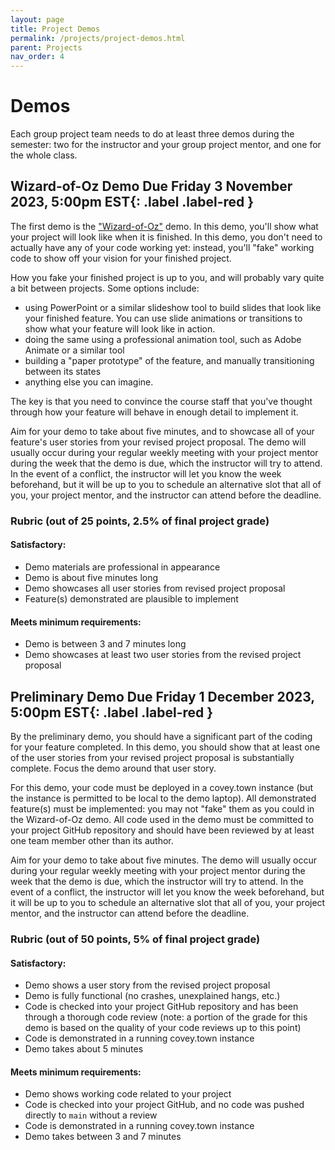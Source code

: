 ```yaml
---
layout: page
title: Project Demos
permalink: /projects/project-demos.html
parent: Projects
nav_order: 4
---
```


# Demos

Each group project team needs to do at least three demos during the semester: two
for the instructor and your group project mentor, and one for the whole class.

## Wizard-of-Oz Demo **Due Friday 3 November 2023, 5:00pm EST**{: .label .label-red }

The first demo is the ["Wizard-of-Oz"](https://en.wikipedia.org/wiki/Wizard_of_Oz_experiment) demo.
In this demo, you'll show what your project will look like when it is finished. In this demo, you don't
need to actually have any of your code working yet: instead, you'll "fake" working code to show off
your vision for your finished project.

How you fake your finished project is up to you, and will probably vary quite a bit between projects.
Some options include:
* using PowerPoint or a similar slideshow tool to build slides that look like your finished feature.
You can use slide animations or transitions to show what your feature will look like in action.
* doing the same using a professional animation tool, such as Adobe Animate or a similar tool
* building a "paper prototype" of the feature, and manually transitioning between its states
* anything else you can imagine.

The key is that you need to convince the course staff that you've thought through how your feature will
behave in enough detail to implement it.

Aim for your demo to take about five minutes, and to showcase all of your feature's user stories
from your revised project proposal. The demo will usually occur during your regular weekly meeting with your
project mentor during the week that the demo is due, which the instructor will try to attend. In the event of a conflict, the instructor will let
you know the week beforehand, but it will be up to you to schedule an alternative slot that all of you,
your project mentor, and the instructor can attend before the deadline.

### Rubric (out of 25 points, 2.5% of final project grade)

#### Satisfactory:
* Demo materials are professional in appearance
* Demo is about five minutes long
* Demo showcases all user stories from revised project proposal
* Feature(s) demonstrated are plausible to implement

#### Meets minimum requirements:
* Demo is between 3 and 7 minutes long
* Demo showcases at least two user stories from the revised project proposal

## Preliminary Demo  **Due Friday 1 December 2023, 5:00pm EST**{: .label .label-red }

By the preliminary demo, you should have a significant part of the coding for your
feature completed. In this demo, you should show that at least one of the user
stories from your revised project proposal is substantially complete. Focus the
demo around that user story.

For this demo, your code must be deployed in a covey.town instance (but the instance is
permitted to be local to the demo laptop). All demonstrated feature(s) must be implemented:
you may not "fake" them as you could in the Wizard-of-Oz demo. All code used in the demo
must be committed to your project GitHub repository and should have been reviewed by at
least one team member other than its author.

Aim for your demo to take about five minutes. The demo will usually occur during your regular weekly meeting with your
project mentor during the week that the demo is due, which the instructor will try to attend. In the event of a conflict, the instructor will let
you know the week beforehand, but it will be up to you to schedule an alternative slot that all of you,
your project mentor, and the instructor can attend before the deadline.

### Rubric (out of 50 points, 5% of final project grade)

#### Satisfactory:
* Demo shows a user story from the revised project proposal
* Demo is fully functional (no crashes, unexplained hangs, etc.)
* Code is checked into your project GitHub repository and has been through a thorough code review (note: a portion of the grade for this demo
is based on the quality of your code reviews up to this point)
* Code is demonstrated in a running covey.town instance
* Demo takes about 5 minutes

#### Meets minimum requirements:
* Demo shows working code related to your project
* Code is checked into your project GitHub, and no code was pushed directly to `main` without a review
* Code is demonstrated in a running covey.town instance
* Demo takes between 3 and 7 minutes